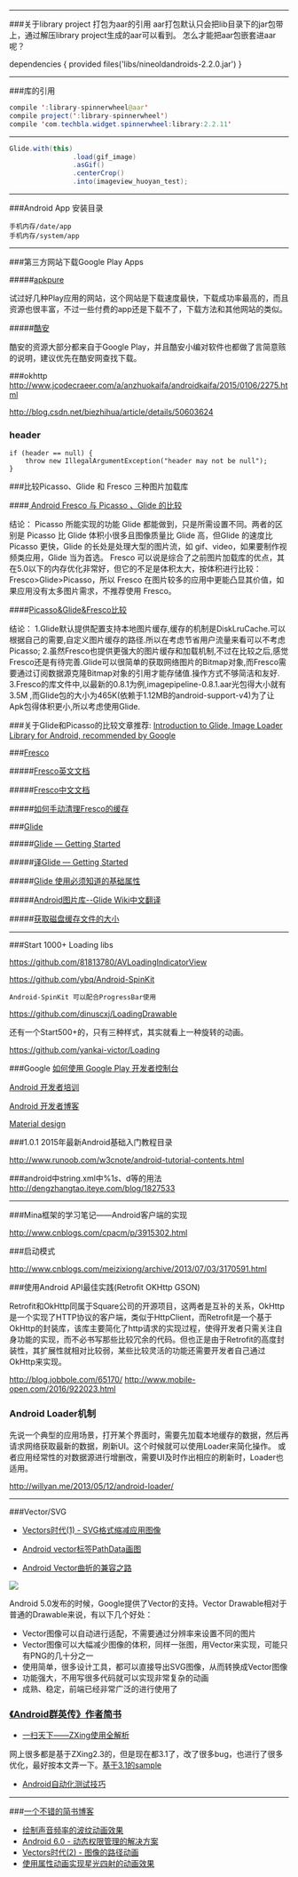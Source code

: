 -----------


###关于library project 打包为aar的引用 
aar打包默认只会把lib目录下的jar包带上，通过解压library project生成的aar可以看到。 
怎么才能把aar包嵌套进aar呢？ 

dependencies {
    provided files('libs/nineoldandroids-2.2.0.jar')
}

---------------------

###库的引用

```java
compile ':library-spinnerwheel@aar' 
compile project(':library-spinnerwheel') 
compile 'com.techbla.widget.spinnerwheel:library:2.2.11' 
```
--------
```java
Glide.with(this)
		        .load(gif_image)
		        .asGif()
		        .centerCrop()
		        .into(imageview_huoyan_test);
```
--------

###Android App 安装目录

```
手机内存/date/app 
手机内存/system/app 
```

--------


###第三方网站下载Google Play Apps

#####[apkpure](https://apkpure.com)

试过好几种Play应用的网站，这个网站是下载速度最快，下载成功率最高的，而且资源也很丰富，不过一些付费的app还是下载不了，下载方法和其他网站的类似。

#####[酷安](http://www.coolapk.com)

酷安的资源大部分都来自于Google Play，并且酷安小编对软件也都做了言简意赅的说明，建议优先在酷安网查找下载。



###okhttp 
http://www.jcodecraeer.com/a/anzhuokaifa/androidkaifa/2015/0106/2275.html 

http://blog.csdn.net/biezhihua/article/details/50603624 


### header
```
if (header == null) {
    throw new IllegalArgumentException("header may not be null");
}
```



###比较Picasso、Glide 和 Fresco 三种图片加载库

####[ Android  Fresco 与 Picasso 、Glide 的比较](http://blog.qiji.tech/archives/6344)

结论：
Picasso 所能实现的功能 Glide 都能做到，只是所需设置不同。两者的区别是 Picasso 比 Glide 体积小很多且图像质量比 Glide 高，但Glide 的速度比 Picasso 更快，Glide 的长处是处理大型的图片流，如 gif、video，如果要制作视频类应用，Glide 当为首选。
Fresco 可以说是综合了之前图片加载库的优点，其在5.0以下的内存优化非常好，但它的不足是体积太大，按体积进行比较：Fresco>Glide>Picasso，所以 Fresco 在图片较多的应用中更能凸显其价值，如果应用没有太多图片需求，不推荐使用 Fresco。


####[Picasso&Glide&Fresco比较 ](http://mrljdx.com/2015/12/22/Picasso-Glide-Fresco%E6%AF%94%E8%BE%83/)

结论：
1.Glide默认提供配置支持本地图片缓存,缓存的机制是DiskLruCache.可以根据自己的需要,自定义图片缓存的路径.所以在考虑节省用户流量来看可以不考虑Picasso;
2.虽然Fresco也提供更强大的图片缓存和加载机制,不过在比较之后,感觉Fresco还是有待完善.Glide可以很简单的获取网络图片的Bitmap对象,而Fresco需要通过订阅数据源克隆Bitmap对象的引用才能存储值.操作方式不够简洁和友好.
3.Fresco的库文件中,以最新的0.8.1为例,imagepipeline-0.8.1.aar光包得大小就有3.5M ,而Glide包的大小为465K(依赖于1.12MB的android-support-v4)为了让Apk包得体积更小,所以考虑使用Glide.



###关于Glide和Picasso的比较文章推荐:
[Introduction to Glide, Image Loader Library for Android, recommended by Google](https://inthecheesefactory.com/blog/get-to-know-glide-recommended-by-google/en)


###[Fresco](https://github.com/facebook/fresco)

#####[Fresco英文文档](http://frescolib.org/docs)

#####[Fresco中文文档](http://www.fresco-cn.org/docs)

#####[如何手动清理Fresco的缓存](http://blog.csdn.net/biezhihua/article/details/49893323)


###[Glide](https://github.com/bumptech/glide)


#####[Glide — Getting Started](http://mrfu.me/2016/02/27/Glide_Getting_Started/)

#####[译Glide — Getting Started](http://mrfu.me/2016/02/27/Glide_Getting_Started/)

#####[Glide 使用必须知道的基础属性](http://www.jianshu.com/p/cfb3d467687d)

#####[Android图片库--Glide Wiki中文翻译 ](http://limuzhi.com/2016/01/24/Android%E5%9B%BE%E7%89%87%E5%BA%93-Glide/)

#####[获取磁盘缓存文件的大小](https://github.com/bumptech/glide/issues/789)


---------------------


###Start 1000+ Loading libs

https://github.com/81813780/AVLoadingIndicatorView

https://github.com/ybq/Android-SpinKit 
```
Android-SpinKit 可以配合ProgressBar使用
```

https://github.com/dinuscxj/LoadingDrawable

还有一个Start500+的，只有三种样式，其实就看上一种旋转的动画。

https://github.com/yankai-victor/Loading

###Google
[如何使用 Google Play 开发者控制台](https://support.google.com/googleplay/android-developer/answer/6112435?hl=zh-Hans)

[Android 开发者培训](https://developer.android.com/training/index.html)

[Android 开发者博客](http://android-developers.blogspot.com/)

[Material design ](https://material.google.com)

###1.0.1 2015年最新Android基础入门教程目录

http://www.runoob.com/w3cnote/android-tutorial-contents.html


###android中string.xml中%1$s、%1$d等的用法
http://dengzhangtao.iteye.com/blog/1827533


---------------------


###Mina框架的学习笔记——Android客户端的实现

http://www.cnblogs.com/cpacm/p/3915302.html


###启动模式

http://www.cnblogs.com/meizixiong/archive/2013/07/03/3170591.html




###使用Android API最佳实践(Retrofit OKHttp GSON)

Retrofit和OkHttp同属于Square公司的开源项目，这两者是互补的关系，OkHttp是一个实现了HTTP协议的客户端，类似于HttpClient，而Retrofit是一个基于OkHttp的封装库，该库主要简化了http请求的实现过程，使得开发者只需关注自身功能的实现，而不必书写那些比较冗余的代码。但也正是由于Retrofit的高度封装性，其扩展性就相对比较弱，某些比较灵活的功能还需要开发者自己通过OkHttp来实现。

http://blog.jobbole.com/65170/
http://www.mobile-open.com/2016/922023.html


### Android Loader机制 
先说一个典型的应用场景，打开某个界面时，需要先加载本地缓存的数据，然后再请求网络获取最新的数据，刷新UI。这个时候就可以使用Loader来简化操作。
或者应用经常性的对数据源进行增删改，需要UI及时作出相应的刷新时，Loader也适用。

http://willyan.me/2013/05/12/android-loader/

---------------------

###Vector/SVG

* [Vectors时代(1) - SVG格式缩减应用图像](http://www.jianshu.com/p/89879989895a)


* [Android vector标签PathData画图](http://www.cnblogs.com/yuhanghzsd/p/5466846.html)


* [Android Vector曲折的兼容之路](http://www.jianshu.com/p/e3614e7abc03)

![](http://upload-images.jianshu.io/upload_images/1176696-7befad5f7a754d6d.gif)

Android 5.0发布的时候，Google提供了Vector的支持。Vector Drawable相对于普通的Drawable来说，有以下几个好处：

* Vector图像可以自动进行适配，不需要通过分辨率来设置不同的图片
* Vector图像可以大幅减少图像的体积，同样一张图，用Vector来实现，可能只有PNG的几十分之一
* 使用简单，很多设计工具，都可以直接导出SVG图像，从而转换成Vector图像
* 功能强大，不用写很多代码就可以实现非常复杂的动画
* 成熟、稳定，前端已经非常广泛的进行使用了


### [《Android群英传》作者简书](http://www.jianshu.com/users/dfc0ed52c22b/latest_articles)

* [一扫天下——ZXing使用全解析](http://www.jianshu.com/p/4fe2fcfe3389)

​	网上很多都是基于ZXing2.3的，但是现在都3.1了，改了很多bug，也进行了很多优化，最好按本文弄一下。[基于3.1的sample](https://github.com/xuyisheng/ZXingLib)

* [Android自动化测试技巧](http://www.jianshu.com/p/1e42494ac1db)


---------------------


###[一个不错的简书博客](http://www.jianshu.com/p/780658b79227)

* [绘制声音频率的波纹动画效果](http://www.jianshu.com/p/e9d2bc36ada5)
* [Android 6.0 - 动态权限管理的解决方案 ](http://www.jianshu.com/p/dbe4d37731e6/)
* [Vectors时代(2) - 图像的路径动画](http://www.jianshu.com/p/94447fd2114b)
* [使用属性动画实现星光四射的动画效果](http://www.jianshu.com/p/520a0400aa7c)


